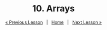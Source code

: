 <h1 align="center">10. Arrays</h1>

<p align="center">
    <a href="https://github.com/SoftUni/Free-Java-Certification-Course/blob/main/lessons/09-Nested-Loops.md">« Previous Lesson</a> &nbsp; | &nbsp; <a href="https://github.com/SoftUni/Free-Java-Certification-Course">Home</a> &nbsp; | &nbsp; <a href="https://github.com/SoftUni/Free-Java-Certification-Course/blob/main/lessons/11-Methods.md">Next Lesson »</a>
</p>

